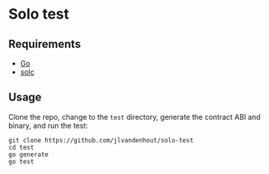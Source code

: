 # Solo test

## Requirements

- [Go](https://go.dev/doc/install)
- [solc](https://docs.soliditylang.org/en/latest/installing-solidity.html)

## Usage

Clone the repo, change to the `test` directory, generate the contract ABI and binary, and run the test:

```
git clone https://github.com/jlvandenhout/solo-test
cd test
go generate
go test
```
